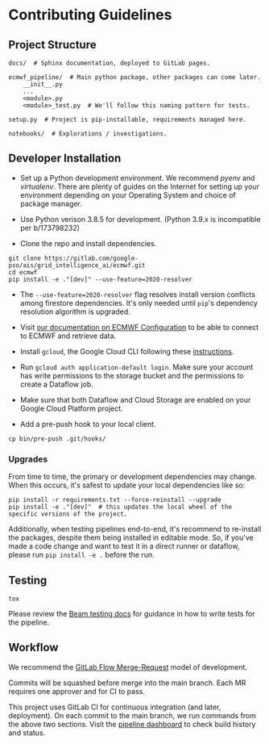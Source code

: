 # Contributing Guidelines

## Project Structure 
    
```
docs/  # Sphinx documentation, deployed to GitLab pages.

ecmwf_pipeline/  # Main python package, other packages can come later.
    __init__.py  
    ...  
    <module>.py
    <module>_test.py  # We'll follow this naming pattern for tests.
    
setup.py  # Project is pip-installable, requirements managed here.

notebooks/  # Explorations / investigations.
```

## Developer Installation

 - Set up a Python development environment. We recommend *pyenv* and *virtualenv*. There are plenty of guides on the Internet for setting up your environment depending on your Operating System and choice of package manager.

 - Use Python verison 3.8.5 for development. (Python 3.9.x is incompatible per b/173798232)

 - Clone the repo and install dependencies.

```shell script
git clone https://gitlab.com/google-pso/ais/grid_intelligence_ai/ecmwf.git
cd ecmwf
pip install -e ."[dev]" --use-feature=2020-resolver
```

 - The `--use-feature=2020-resolver` flag resolves install version conflicts among firestore dependencies. It's only needed until `pip`'s dependency resolution algorithm is upgraded.

 - Visit [our documentation on ECMWF Configuration](Configuration.md) to be able to connect to ECMWF and retrieve data.

 - Install `gcloud`, the Google Cloud CLI following these [instructions](https://cloud.google.com/sdk/docs/install).

 - Run `gcloud auth application-default login`. Make sure your account has write permissions to the storage bucket and the permissions to create a Dataflow job.

 - Make sure that both Dataflow and Cloud Storage are enabled on your Google Cloud Platform project.

 - Add a pre-push hook to your local client.

```
cp bin/pre-push .git/hooks/
```

### Upgrades

From time to time, the primary or development dependencies may change. When this occurs, it's safest to update your 
local dependencies like so: 

```shell script
pip install -r requirements.txt --force-reinstall --upgrade
pip install -e ."[dev]"  # this updates the local wheel of the specific versions of the project.
```

Additionally, when testing pipelines end-to-end, it's recommend to re-install the packages, despite them being installed
in editable mode. So, if you've made a code change and want to test it in a direct runner or dataflow, please run
`pip install -e .` before the run.

## Testing

```shell script
tox
```

Please review the [Beam testing docs](https://beam.apache.org/documentation/pipelines/test-your-pipeline/) for
guidance in how to write tests for the pipeline.

## Workflow

We recommend the [GitLab Flow Merge-Request](https://about.gitlab.com/blog/2016/10/25/gitlab-workflow-an-overview/#code-review-with-gitlab) model of development.

Commits will be squashed before merge into the main branch. Each MR requires one approver and for CI to pass.

This project uses GitLab CI for continuous integration (and later, deployment). On each commit to 
the main branch, we run commands from the above two sections. Visit the [pipeline dashboard](https://gitlab.com/google-pso/ais/grid_intelligence_ai/ecmwf/-/pipelines)
to check build history and status.
